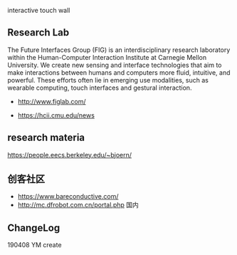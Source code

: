 interactive touch wall

## Research Lab
The Future Interfaces Group (FIG) is an interdisciplinary research laboratory within the Human-Computer Interaction Institute at Carnegie Mellon University. We create new sensing and interface technologies that aim to make interactions between humans and computers more fluid, intuitive, and powerful. These efforts often lie in emerging use modalities, such as wearable computing, touch interfaces and gestural interaction.
- http://www.figlab.com/

- https://hcii.cmu.edu/news

## research materia
https://people.eecs.berkeley.edu/~bjoern/  

## 创客社区

- https://www.bareconductive.com/
- http://mc.dfrobot.com.cn/portal.php 国内


## ChangeLog
190408 YM create 
